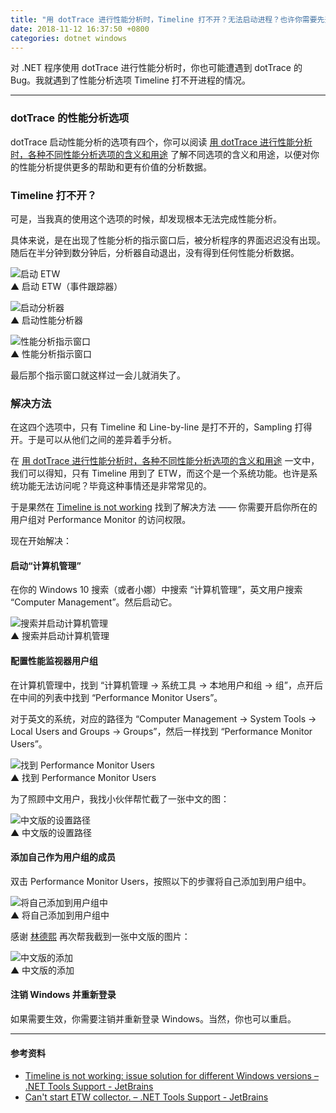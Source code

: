 ```yaml
---
title: "用 dotTrace 进行性能分析时，Timeline 打不开？无法启动进程？也许你需要先开启系统性能计数器的访问权限"
date: 2018-11-12 16:37:50 +0800
categories: dotnet windows
---
```


对 .NET 程序使用 dotTrace 进行性能分析时，你也可能遭遇到 dotTrace 的 Bug。我就遇到了性能分析选项 Timeline 打不开进程的情况。

---

<div id="toc"></div>

### dotTrace 的性能分析选项

dotTrace 启动性能分析的选项有四个，你可以阅读 [用 dotTrace 进行性能分析时，各种不同性能分析选项的含义和用途](/post/dottrace-profiler-options.html) 了解不同选项的含义和用途，以便对你的性能分析提供更多的帮助和更有价值的分析数据。

### Timeline 打不开？

可是，当我真的使用这个选项的时候，却发现根本无法完成性能分析。

具体来说，是在出现了性能分析的指示窗口后，被分析程序的界面迟迟没有出现。随后在半分钟到数分钟后，分析器自动退出，没有得到任何性能分析数据。

![启动 ETW](/static/posts/2018-11-12-16-08-58.png)  
▲ 启动 ETW（事件跟踪器）

![启动分析器](/static/posts/2018-11-12-16-09-03.png)  
▲ 启动性能分析器

![性能分析指示窗口](/static/posts/2018-11-12-16-10-03.png)  
▲ 性能分析指示窗口

最后那个指示窗口就这样过一会儿就消失了。

### 解决方法

在这四个选项中，只有 Timeline 和 Line-by-line 是打不开的，Sampling 打得开。于是可以从他们之间的差异着手分析。

在 [用 dotTrace 进行性能分析时，各种不同性能分析选项的含义和用途](/post/dottrace-profiler-options.html) 一文中，我们可以得知，只有 Timeline 用到了 ETW，而这个是一个系统功能。也许是系统功能无法访问呢？毕竟这种事情还是非常常见的。

于是果然在 [Timeline is not working](https://dotnettools-support.jetbrains.com/hc/en-us/articles/206546069-Timeline-is-not-working-issue-solution-for-different-Windows-versions) 找到了解决方法 —— 你需要开启你所在的用户组对 Performance Monitor 的访问权限。

现在开始解决：

#### 启动“计算机管理”

在你的 Windows 10 搜索（或者小娜）中搜索 “计算机管理”，英文用户搜索 “Computer Management”。然后启动它。

![搜索并启动计算机管理](/static/posts/2018-11-12-16-26-14.png)  
▲ 搜索并启动计算机管理

#### 配置性能监视器用户组

在计算机管理中，找到 “计算机管理 -> 系统工具 -> 本地用户和组 -> 组”，点开后在中间的列表中找到 “Performance Monitor Users”。

对于英文的系统，对应的路径为 “Computer Management -> System Tools -> Local Users and Groups -> Groups”，然后一样找到 “Performance Monitor Users”。

![找到 Performance Monitor Users](/static/posts/2018-11-12-16-27-56.png)  
▲ 找到 Performance Monitor Users

为了照顾中文用户，我找小伙伴帮忙截了一张中文的图：

![中文版的设置路径](/static/posts/2018-11-12-16-31-36.png)  
▲ 中文版的设置路径

#### 添加自己作为用户组的成员

双击 Performance Monitor Users，按照以下的步骤将自己添加到用户组中。

![将自己添加到用户组中](/static/posts/2018-11-12-16-35-51.png)  
▲ 将自己添加到用户组中

感谢 [林德熙](https://lindexi.gitee.io/lindexi/) 再次帮我截到一张中文版的图片：

![中文版的添加](/static/posts/2018-11-12-16-36-39.png)  
▲ 中文版的添加

#### 注销 Windows 并重新登录

如果需要生效，你需要注销并重新登录 Windows。当然，你也可以重启。

---

#### 参考资料

- [Timeline is not working: issue solution for different Windows versions – .NET Tools Support - JetBrains](https://dotnettools-support.jetbrains.com/hc/en-us/articles/206546069-Timeline-is-not-working-issue-solution-for-different-Windows-versions)
- [Can't start ETW collector. – .NET Tools Support - JetBrains](https://dotnettools-support.jetbrains.com/hc/en-us/community/posts/207099769-Can-t-start-ETW-collector-)
